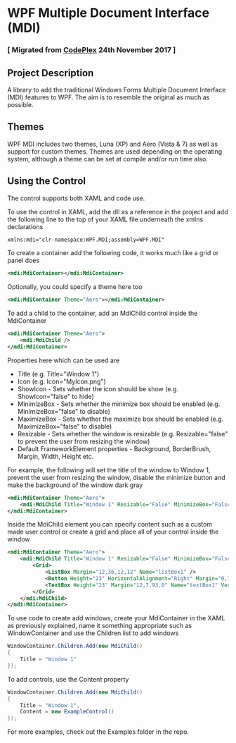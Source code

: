 # WPF Multiple Document Interface (MDI)

### [ Migrated from [CodePlex](https://wpfmdi.codeplex.com) 24th November 2017 ] 

## Project Description
A library to add the traditional Windows Forms Multiple Document Interface (MDI) features to WPF. The aim is to resemble the original as much as possible.

## Themes
WPF MDI includes two themes, Luna (XP) and Aero (Vista & 7) as well as support for custom themes. Themes are used depending on the operating system, although a theme can be set at compile and/or run time also.

## Using the Control
The control supports both XAML and code use.

To use the control in XAML, add the dll as a reference in the project and add the following line to the top of your XAML file underneath the xmlns declarations

```xml
xmlns:mdi="clr-namespace:WPF.MDI;assembly=WPF.MDI"
```

To create a container add the following code, it works much like a grid or panel does

```xml
<mdi:MdiContainer></mdi:MdiContainer>
```

Optionally, you could specify a theme here too

```xml
<mdi:MdiContainer Theme="Aero"></mdi:MdiContainer>
```

To add a child to the container, add an MdiChild control inside the MdiContainer

```xml
<mdi:MdiContainer Theme="Aero">
    <mdi:MdiChild />
</mdi:MdiContainer>
```

Properties here which can be used are
* Title (e.g. Title="Window 1")
* Icon (e.g. Icon="MyIcon.png")
* ShowIcon - Sets whether the icon should be show (e.g. ShowIcon="false" to hide)
* MinimizeBox - Sets whether the minimize box should be enabled (e.g. MinimizeBox="false" to disable)
* MaximizeBox - Sets whether the maximize box should be enabled (e.g. MaximizeBox="false" to disable)
* Resizable - Sets whether the window is resizable (e.g. Resizable="false" to prevent the user from resizing the window)
* Default FrameworkElement properties - Background, BorderBrush, Margin, Width, Height etc.

For example, the following will set the title of the window to Window 1, prevent the user from resizing the window, disable the minimize button and make the background of the window dark gray

```xml
<mdi:MdiContainer Theme="Aero">
    <mdi:MdiChild Title="Window 1" Resizable="False" MinimizeBox="False" Background="DarkGray" />
</mdi:MdiContainer>
```

Inside the MdiChild element you can specify content such as a custom made user control or create a grid and place all of your control inside the window

```xml
<mdi:MdiContainer Theme="Aero">
    <mdi:MdiChild Title="Window 1" Resizable="False" MinimizeBox="False" Background="DarkGray">
        <Grid>
            <ListBox Margin="12,36,12,12" Name="listBox1" />
            <Button Height="23" HorizontalAlignment="Right" Margin="0,7,12,0" Name="button1" VerticalAlignment="Top" Width="75">Button</Button>
            <TextBox Height="23" Margin="12,7,93,0" Name="textBox1" VerticalAlignment="Top" />
        </Grid>
    </mdi:MdiChild>
</mdi:MdiContainer>
```

To use code to create add windows, create your MdiContainer in the XAML as previously explained, name it something appropriate such as WindowContainer and use the Children list to add windows

```csharp
WindowContainer.Children.Add(new MdiChild()
{
    Title = "Window 1"
});
```
To add controls, use the Content property

```csharp
WindowContainer.Children.Add(new MdiChild()
{
    Title = "Window 1",
    Content = new ExampleControl()
});
```

For more examples, check out the Examples folder in the repo.